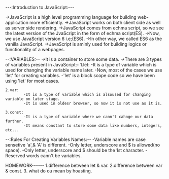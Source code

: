 ---:Introduction to JavaScript:---

->JavaScript is a high level programming language for building web-application more efficiently.
->JavaScript works on both client side as well as server side rendering.
->JavaScript comes from echma script, so we see the latest version of the JvaScript in the form of echma script(ES).
->Now, we use JavaScript version 6 i.e;(ES6).
->In other way, we called ES6 as the vanilla JavaScript.
->JavaScript is aminly used for building logics or functionality of a webpages.

--:VARIABLES:--
->It is a container to store some data.
->There are 3 types of variables present in JavaScript:-
    1.let: 
            -It is a type of variable which is used for changing the variable name later.
            -Now, most of the cases we use 'let' for creating variables.
            -'let' is a block scope code so we have been using 'let' for most cases.

    2.var:
            -It is a type of variable which is alsoused for changing variable on later stage.
            -It is used in oldesr browser, so now it is not use as it is.

    3.const:
            -It is a type of variable where we cann't cahnge our data further.
            -It means constant to store some data like numbers, integers, etc...

--:Rules For Creating Variables Names:--
    -Variable names are case sensetive 'a',& 'A' is different.
    -Only letter, underscore and $ is allowed(no space).
    -Only letter, underscore and $ should be the 1st character.
    -Reserved words cann't be variables.

HOMEWORK------
1.difference between let & var.
2.difference between var & const.
3. what do ou mean by hoasting.